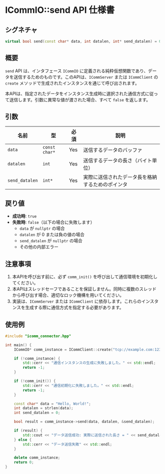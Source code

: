 # ICommIO::send API 仕様書

## シグネチャ

```cpp
virtual bool send(const char* data, int datalen, int* send_datalen) = 0;
```

## 概要
`send` API は、インタフェース `ICommIO` に定義される純粋仮想関数であり、データを送信するためのものです。このAPIは、`ICommServer` または `ICommClient` の `create` メソッドで生成されたインスタンスを通じて呼び出されます。

本APIは、指定されたデータをインスタンス生成時に選択された通信方式に従って送信します。引数に異常な値が渡された場合、すべて `false` を返します。

## 引数

| 名前             | 型          | 必須 | 説明                                               |
|------------------|-------------|------|----------------------------------------------------|
| `data`           | `const char*` | Yes  | 送信するデータのバッファ                           |
| `datalen`        | `int`       | Yes  | 送信するデータの長さ（バイト単位）                 |
| `send_datalen`   | `int*`      | Yes  | 実際に送信されたデータ長を格納するためのポインタ   |

## 戻り値
- **成功時**: `true`
- **失敗時**: `false`（以下の場合に失敗します）
  - `data` が `nullptr` の場合
  - `datalen` が 0 または負の値の場合
  - `send_datalen` が `nullptr` の場合
  - その他の内部エラー

## 注意事項
1. 本APIを呼び出す前に、必ず `comm_init()` を呼び出して通信環境を初期化してください。
2. 本APIはスレッドセーフであることを保証しません。同時に複数のスレッドから呼び出す場合、適切なロック機構を用いてください。
3. 実装は、`ICommServer` または `ICommClient` に依存します。これらのインスタンスを生成する際に通信方式を指定する必要があります。

## 使用例

```cpp
#include "icomm_connector.hpp"

int main() {
    ICommIO* comm_instance = ICommClient::create("tcp://example.com:12345");

    if (!comm_instance) {
        std::cerr << "通信インスタンスの生成に失敗しました。" << std::endl;
        return -1;
    }

    if (!comm_init()) {
        std::cerr << "通信初期化に失敗しました。" << std::endl;
        return -1;
    }

    const char* data = "Hello, World!";
    int datalen = strlen(data);
    int send_datalen = 0;

    bool result = comm_instance->send(data, datalen, &send_datalen);

    if (result) {
        std::cout << "データ送信成功: 実際に送信された長さ = " << send_datalen << " バイト" << std::endl;
    } else {
        std::cerr << "データ送信失敗" << std::endl;
    }

    delete comm_instance;
    return 0;
}
```
